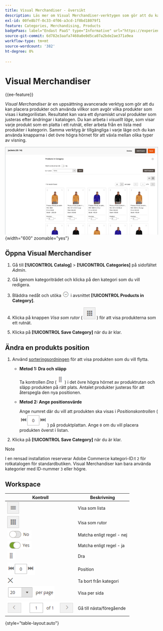 ```yaml
---
title: Visual Merchandiser - översikt
description: Läs mer om Visual Merchandiser-verktygen som gör att du kan positionera produkter och avgöra vilka produkter som visas i kategorilistan.
exl-id: 00fe8b7f-0c33-4f06-a3cd-1f0bd18079f1
feature: Categories, Merchandising, Products
badgePaas: label="Endast PaaS" type="Informative" url="https://experienceleague.adobe.com/en/docs/commerce/user-guides/product-solutions" tooltip="Gäller endast Adobe Commerce i molnprojekt (Adobe-hanterad PaaS-infrastruktur) och lokala projekt."
source-git-commit: 6d782e3aafa7460a0e0d5ca07a2bde2ae371a9ea
workflow-type: tm+mt
source-wordcount: '382'
ht-degree: 0%

---
```


# Visual Merchandiser

{{ee-feature}}

_Visual Merchandiser_ är en uppsättning avancerade verktyg som gör att du kan placera produkter och använda villkor som avgör vilka produkter som visas i kategorilistan. Resultatet kan vara ett dynamiskt urval produkter som justeras efter ändringar i katalogen. Du kan arbeta i _visuellt läge_, som visar varje produkt som en platta i ett rutnät, eller arbeta från en lista med produkter i kategorin. Samma verktyg är tillgängliga i varje läge och du kan använda knapparna i det övre högra hörnet för att växla mellan olika typer av visning.

![Kategoriprodukter i panelvyn](./assets/category-products-visual-with-stock.png){width="600" zoomable="yes"}

## Öppna Visual Merchandiser

1. Gå till **[!UICONTROL Catalog]** > **[!UICONTROL Categories]** på sidofältet _Admin_.

1. Gå igenom kategoriträdet och klicka på den kategori som du vill redigera.

1. Bläddra nedåt och utöka ![Expansionsväljaren](../assets/icon-display-expand.png) i avsnittet **[!UICONTROL Products in Category]**.

1. Klicka på knappen _Visa som rutor_ ( ![Visa som rutor](../assets/icon-view-tiles.png) ) för att visa produkterna som ett rutnät.

1. Klicka på **[!UICONTROL Save Category]** när du är klar.

## Ändra en produkts position

1. Använd [sorteringsordningen](../catalog/navigation-product-listings.md) för att visa produkten som du vill flytta.

   - **Metod 1: Dra och släpp**

     Ta kontrollen _Dra_ (![Dra ikon](../assets/icon-move.png)) i det övre högra hörnet av produktrutan och släpp produkten på rätt plats. Antalet produkter justeras för att återspegla den nya positionen.

   - **Metod 2: Ange positionsvärde**

     Ange numret där du vill att produkten ska visas i _Positionskontrollen_ (![Positionsfältet](../assets/control-position.png)) på produktplattan. Ange `0` om du vill placera produkten överst i listan.

1. Klicka på **[!UICONTROL Save Category]** när du är klar.

>[!NOTE]
>
>I en rensad installation reserverar Adobe Commerce kategori-ID:t `2` för rotkatalogen för standardbutiken. Visual Merchandiser kan bara använda kategorier med ID-nummer `3` eller högre.

## Workspace

| Kontroll | Beskrivning |
|--- |--- |
| ![Ikon för visningslista](../assets/icon-view-list.png) | Visa som lista |
| ![Visa som plattor, ikon](../assets/icon-view-tiles.png) | Visa som rutor |
| ![Växla matchning efter regel - nej](../assets/toggle-no.png) | Matcha enligt regel - nej |
| ![Växla matchning efter regel - ja](../assets/toggle-yes.png) | Matcha enligt regel - ja |
| ![Ikonen Flytta](../assets/icon-move.png) | Dra |
| ![Positionskontrollen](../assets/control-position.png) | Position |
| ![Ta bort från kategoriikon](../assets/icon-delete-x.png) | Ta bort från kategori |
| ![Objekt per sidkontroll](../assets/control-items-per-page.png) | Visa per sida |
| ![Ändra sidvisning](../assets/control-page-display.png) | Gå till nästa/föregående |

{style="table-layout:auto"}

